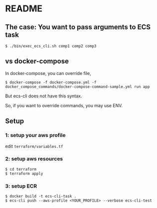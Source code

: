 # README
## The case: You want to pass arguments to ECS task
```
$ ./bin/exec_ecs_cli.sh comp1 comp2 comp3
```

## vs docker-compose
In docker-compose, you can override file,

```
$ docker-compose -f docker-compose.yml -f docker_compose_commands/docker-compose-command-sample.yml run app
```

But ecs-cli does not have this syntax.

So, if you want to override commands, you may use ENV.

## Setup
### 1: setup your aws profile

edit `terraform/variables.tf`

### 2: setup aws resources

```
$ cd terraform
$ terraform apply
```

### 3: setup ECR

```
$ docker build -t ecs-cli-task .
$ ecs-cli push --aws-profile <YOUR_PROFILE> --verbose ecs-cli-test
```
